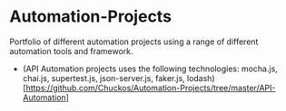 # Automation-Projects
Portfolio of different automation projects using a range of different automation tools and framework.

* (API Automation projects uses the following technologies: mocha.js, chai.js, supertest.js, json-server.js, faker.js, lodash) [https://github.com/Chuckos/Automation-Projects/tree/master/API-Automation]
